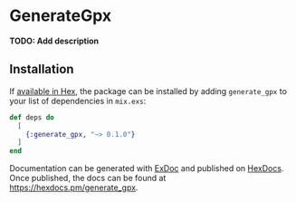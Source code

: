 # GenerateGpx

**TODO: Add description**

## Installation

If [available in Hex](https://hex.pm/docs/publish), the package can be installed
by adding `generate_gpx` to your list of dependencies in `mix.exs`:

```elixir
def deps do
  [
    {:generate_gpx, "~> 0.1.0"}
  ]
end
```

Documentation can be generated with [ExDoc](https://github.com/elixir-lang/ex_doc)
and published on [HexDocs](https://hexdocs.pm). Once published, the docs can
be found at <https://hexdocs.pm/generate_gpx>.

